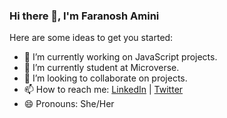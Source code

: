### Hi there 👋, I'm Faranosh Amini

<!--
**FaranoshAmini/FaranoshAmini** is a ✨ _special_ ✨ repository because its `README.md` (this file) appears on your GitHub profile.
-->
Here are some ideas to get you started:

- 🔭 I’m currently working on JavaScript projects.
- 🌱 I’m currently student at Microverse.
- 👯 I’m looking to collaborate on projects.
- 📫 How to reach me: [LinkedIn](https://www.linkedin.com/in/faranosh-amini-9b925b23a/) | [Twitter](@Faranosh_Amini)
- 😄 Pronouns: She/Her

